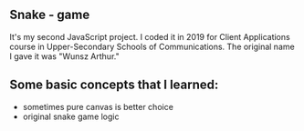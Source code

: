 ## Snake - game
It's my second JavaScript project. I coded it in 2019 for Client Applications course in Upper-Secondary Schools of Communications. The original name I gave it was "Wunsz Arthur."
## Some basic concepts that I learned:
- sometimes pure canvas is better choice
- original snake game logic